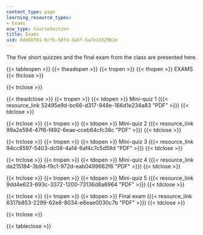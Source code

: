 ```yaml
---
content_type: page
learning_resource_types:
- Exams
ocw_type: CourseSection
title: Exams
uid: 6dd5bf01-6cfb-58fd-3a5f-5a7e1d329b1e
---
```


The five short quizzes and the final exam from the class are presented here.

{{< tableopen >}}
{{< theadopen >}}
{{< tropen >}}
{{< thopen >}}
EXAMS
{{< thclose >}}

{{< trclose >}}

{{< theadclose >}}
{{< tropen >}}
{{< tdopen >}}
Mini-quiz 1 ({{< resource_link 52495e9d-bc66-d317-948e-166d1e234a83 "PDF" >}})
{{< tdclose >}}

{{< trclose >}}
{{< tropen >}}
{{< tdopen >}}
Mini-quiz 2 ({{< resource_link 99a2e594-47f6-f492-6eae-cceb84cfc38c "PDF" >}})
{{< tdclose >}}

{{< trclose >}}
{{< tropen >}}
{{< tdopen >}}
Mini-quiz 3 ({{< resource_link 94cc8597-5403-dc08-4a14-6af4c7c5d59d "PDF" >}})
{{< tdclose >}}

{{< trclose >}}
{{< tropen >}}
{{< tdopen >}}
Mini-quiz 4 ({{< resource_link da215184-3b9d-f9c1-972d-eab0499662f6 "PDF" >}})
{{< tdclose >}}

{{< trclose >}}
{{< tropen >}}
{{< tdopen >}}
Mini-quiz 5 ({{< resource_link 9dd4e623-693c-3372-1200-73136d8a6964 "PDF" >}})
{{< tdclose >}}

{{< trclose >}}
{{< tropen >}}
{{< tdopen >}}
Final exam ({{< resource_link 6317b853-2299-62e8-8034-e6eae0030c7b "PDF" >}})
{{< tdclose >}}

{{< trclose >}}

{{< tableclose >}}